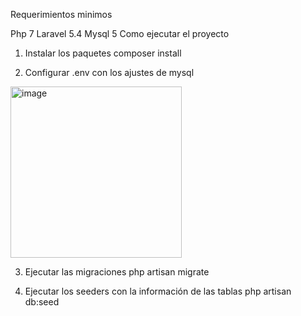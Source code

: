 Requerimientos minimos

Php 7
Laravel 5.4
Mysql 5
Como ejecutar el proyecto

1. Instalar los paquetes composer install

2. Configurar .env con los ajustes de mysql

<img width="274" alt="image" src="https://user-images.githubusercontent.com/116841488/198388691-e1a20b75-50d3-4393-b10a-9e35d3df7d46.png">

3. Ejecutar las migraciones php artisan migrate

1. Ejecutar los seeders con la información de las tablas php artisan db:seed
